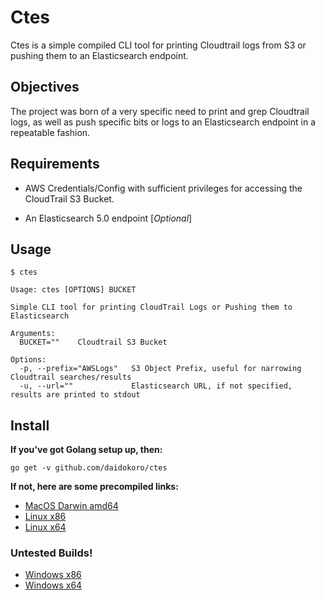 # Ctes

Ctes is a simple compiled CLI tool for printing Cloudtrail logs from S3 or pushing them to an Elasticsearch endpoint.


## Objectives

The project was born of a very specific need to print and grep Cloudtrail logs, as well as push specific bits or logs to an Elasticsearch endpoint in a repeatable fashion.


## Requirements

- AWS Credentials/Config with sufficient privileges for accessing the CloudTrail S3 Bucket.

- An Elasticsearch 5.0 endpoint [_Optional_]


## Usage

```
$ ctes

Usage: ctes [OPTIONS] BUCKET

Simple CLI tool for printing CloudTrail Logs or Pushing them to Elasticsearch

Arguments:
  BUCKET=""    Cloudtrail S3 Bucket

Options:
  -p, --prefix="AWSLogs"   S3 Object Prefix, useful for narrowing Cloudtrail searches/results
  -u, --url=""             Elasticsearch URL, if not specified, results are printed to stdout
```


## Install

__If you've got Golang setup up, then:__

    go get -v github.com/daidokoro/ctes


__If not, here are some precompiled links:__

- [MacOS Darwin amd64]()
- [Linux x86]()
- [Linux x64]()

### Untested Builds!
- [Windows x86]()
- [Windows x64]()
